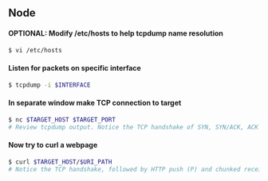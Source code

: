 ## Node

#### OPTIONAL: Modify /etc/hosts to help tcpdump name resolution
```sh
$ vi /etc/hosts
```

#### Listen for packets on specific interface
```sh
$ tcpdump -i $INTERFACE
```

#### In separate window make TCP connection to target
```sh
$ nc $TARGET_HOST $TARGET_PORT
# Review tcpdump output. Notice the TCP handshake of SYN, SYN/ACK, ACK
```

#### Now try to curl a webpage
```sh
$ curl $TARGET_HOST/$URI_PATH
# Notice the TCP handshake, followed by HTTP push (P) and chunked receipt of data
```
